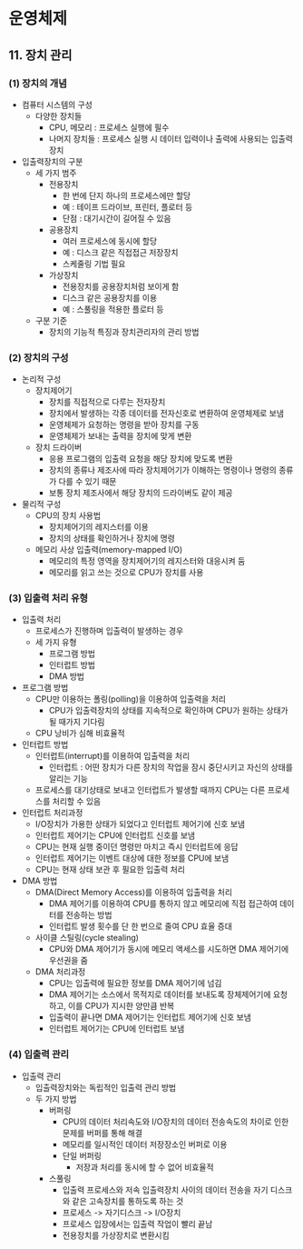 # 운영체제

## 11. 장치 관리

### (1) 장치의 개념

- 컴퓨터 시스템의 구성
    - 다양한 장치들
        - CPU, 메모리 : 프로세스 실행에 필수
        - 나머지 장치들 : 프로세스 실행 시 데이터 입력이나 출력에 사용되는 입출력장치
- 입출력장치의 구분
    - 세 가지 범주
        - 전용장치
            - 한 번에 단지 하나의 프로세스에만 할당
            - 예 : 테이프 드라이브, 프린터, 플로터 등
            - 단점 : 대기시간이 길어질 수 있음
        - 공용장치
            - 여러 프로세스에 동시에 할당
            - 예 : 디스크 같은 직접접근 저장장치
            - 스케줄링 기법 필요
        - 가상장치
            - 전용장치를 공용장치처럼 보이게 함
            - 디스크 같은 공용장치를 이용
            - 예 : 스풀링을 적용한 플로터 등
    - 구분 기준
        - 장치의 기능적 특징과 장치관리자의 관리 방법

### (2) 장치의 구성

- 논리적 구성
    - 장치제어기
        - 장치를 직접적으로 다루는 전자장치
        - 장치에서 발생하는 각종 데이터를 전자신호로 변환하여 운영체제로 보냄
        - 운영체제가 요청하는 명령을 받아 장치를 구동
        - 운영체제가 보내는 출력을 장치에 맞게 변환
    - 장치 드라이버
        - 응용 프로그램의 입출력 요청을 해당 장치에 맞도록 변환
        - 장치의 종류나 제조사에 따라 장치제어기가 이해하는 명령이나 명령의 종류가 다를 수 있기 때문
        - 보통 장치 제조사에서 해당 장치의 드라이버도 같이 제공
- 물리적 구성
    - CPU의 장치 사용법
        - 장치제어기의 레지스터를 이용
        - 장치의 상태를 확인하거나 장치에 명령
    - 메모리 사상 입출력(memory-mapped I/O)
        - 메모리의 특정 영역을 장치제어기의 레지스터와 대응시켜 둠
        - 메모리를 읽고 쓰는 것으로 CPU가 장치를 사용

### (3) 입출력 처리 유형

- 입출력 처리
    - 프로세스가 진행하며 입출력이 발생하는 경우
    - 세 가지 유형
        - 프로그램 방법
        - 인터럽트 방법
        - DMA 방법
- 프로그램 방법
    - CPU만 이용하는 폴링(polling)을 이용하여 입출력을 처리
        - CPU가 입출력장치의 상태를 지속적으로 확인하며 CPU가 원하는 상태가 될 때가지 기다림
    - CPU 낭비가 심해 비효율적
- 인터럽트 방법
    - 인터럽트(interrupt)를 이용하여 입출력을 처리
        - 인터럽트 : 어떤 장치가 다른 장치의 작업을 잠시 중단시키고 자신의 상태를 알리는 기능
    - 프로세스를 대기상태로 보내고 인터럽트가 발생할 때까지 CPU는 다른 프로세스를 처리할 수 있음
- 인터럽트 처리과정
    - I/O장치가 가용한 상태가 되었다고 인터럽트 제어기에 신호 보냄
    - 인터럽트 제어기는 CPU에 인터럽트 신호를 보냄
    - CPU는 현재 실행 중이던 명령만 마치고 즉시 인터럽트에 응답
    - 인터럽트 제어기는 이벤트 대상에 대한 정보를 CPU에 보냄
    - CPU는 현재 상태 보관 후 필요한 입출력 처리
- DMA 방법
    - DMA(Direct Memory Access)를 이용하여 입출력을 처리
        - DMA 제어기를 이용하여 CPU를 통하지 않고 메모리에 직접 접근하여 데이터를 전송하는 방법
        - 인터럽트 발생 횟수를 단 한 번으로 줄여 CPU 효율 증대
    - 사이클 스틸링(cycle stealing)
        - CPU와 DMA 제어기가 동시에 메모리 액세스를 시도하면 DMA 제어기에 우선권을 줌
    - DMA 처리과정
        - CPU는 입출력에 필요한 정보를 DMA 제어기에 넘김
        - DMA 제어기는 소스에서 목적지로 데이터를 보내도록 장체제어기에 요청하고, 이를 CPU가 지시한 양만큼 반복
        - 입출력이 끝나면 DMA 제어기는 인터럽트 제어기에 신호 보냄
        - 인터럽트 제어기는 CPU에 인터럽트 보냄

### (4) 입출력 관리

- 입출력 관리
    - 입출력장치와는 독립적인 입출력 관리 방법
    - 두 가지 방법
        - 버퍼링
            - CPU의 데이터 처리속도와 I/O장치의 데이터 전송속도의 차이로 인한 문제를 버퍼를 통해 해결
            - 메모리를 일시적인 데이터 저장장소인 버퍼로 이용
            - 단일 버퍼링
                - 저장과 처리를 동시에 할 수 없어 비효율적
        - 스풀링
            - 입출력 프로세스와 저속 입출력장치 사이의 데이터 전송을 자기 디스크와 같은 고속장치를 통하도록 하는 것
            - 프로세스 -> 자기디스크 -> I/O장치
            - 프로세스 입장에서는 입출력 작업이 빨리 끝남
            - 전용장치를 가상장치로 변환시킴
